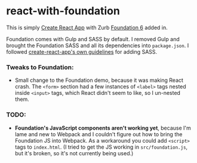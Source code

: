 # react-with-foundation

This is simply [Create React App](https://github.com/facebookincubator/create-react-app) with Zurb [Foundation 6](https://github.com/zurb/foundation-sites) added in.  

Foundation comes with Gulp and SASS by default.  I removed Gulp and brought the Foundation SASS and all its dependencies into `package.json`.   I followed [create-react-app's own guidelines](https://github.com/facebookincubator/create-react-app/blob/master/packages/react-scripts/template/README.md#adding-a-css-preprocessor-sass-less-etc) for adding SASS.  

### Tweaks to Foundation:

* Small change to the Foundation demo, because it was making React crash.  The `<form>` section had a few instances of `<label>` tags nested inside `<input>` tags, which React didn't seem to like, so I un-nested them.

### TODO: 

* **Foundation's JavaScript components aren't working yet**, because I'm lame and new to Webpack and I couldn't figure out how to bring the Foundation JS into Webpack.  As a workaround you could add `<script>` tags to `index.html`.   (I tried to get the JS working in `src/foundation.js`, but it's broken, so it's not currently being used.)